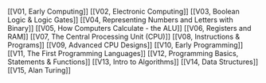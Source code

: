 [[V01, Early Computing]]
[[V02, Electronic Computing]]
[[V03, Boolean Logic & Logic Gates]]
[[V04, Representing Numbers and Letters with Binary]]
[[V05, How Computers Calculate - the ALU]]
[[V06, Registers and RAM]]
[[V07, The Central Processing Unit (CPU)]]
[[V08, Instructions & Programs]]
[[V09, Advanced CPU Designs]]
[[V10, Early Programming]]
[[V11, The First Programming Languages]]
[[V12, Programming Basics, Statements & Functions]]
[[V13, Intro to Algorithms]]
[[V14, Data Structures]]
[[V15, Alan Turing]]